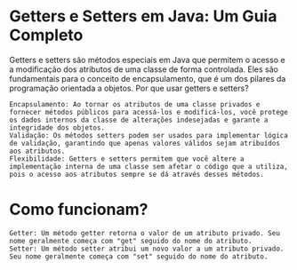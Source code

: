 # Getters e Setters em Java: Um Guia Completo

Getters e setters são métodos especiais em Java que permitem o acesso e a modificação dos atributos de uma classe de forma controlada. Eles são fundamentais para o conceito de encapsulamento, que é um dos pilares da programação orientada a objetos.
Por que usar getters e setters?

    Encapsulamento: Ao tornar os atributos de uma classe privados e fornecer métodos públicos para acessá-los e modificá-los, você protege os dados internos da classe de alterações indesejadas e garante a integridade dos objetos.
    Validação: Os métodos setters podem ser usados para implementar lógica de validação, garantindo que apenas valores válidos sejam atribuídos aos atributos.
    Flexibilidade: Getters e setters permitem que você altere a implementação interna de uma classe sem afetar o código que a utiliza, pois o acesso aos atributos sempre se dá através desses métodos.

# Como funcionam?

    Getter: Um método getter retorna o valor de um atributo privado. Seu nome geralmente começa com "get" seguido do nome do atributo.
    Setter: Um método setter atribui um novo valor a um atributo privado. Seu nome geralmente começa com "set" seguido do nome do atributo.